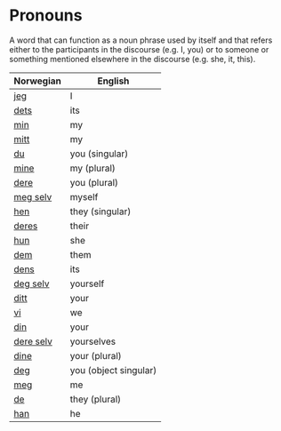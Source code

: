 # Pronouns

A word that can function as a noun phrase used by itself and that refers either to the participants in the discourse (e.g. I, you) or to someone or something mentioned elsewhere in the discourse (e.g. she, it, this).

| Norwegian | English |
| --- | --- |
| [jeg](https://www.ordnett.no/search?language=no&phrase=jeg) | I |
| [dets](https://www.ordnett.no/search?language=no&phrase=dets) | its |
| [min](https://www.ordnett.no/search?language=no&phrase=min) | my |
| [mitt](https://www.ordnett.no/search?language=no&phrase=mitt) | my |
| [du](https://www.ordnett.no/search?language=no&phrase=du) | you (singular) |
| [mine](https://www.ordnett.no/search?language=no&phrase=mine) | my (plural) |
| [dere](https://www.ordnett.no/search?language=no&phrase=dere) | you (plural) |
| [meg selv](https://www.ordnett.no/search?language=no&phrase=meg%20selv) | myself |
| [hen](https://www.ordnett.no/search?language=no&phrase=hen) | they (singular) |
| [deres](https://www.ordnett.no/search?language=no&phrase=deres) | their |
| [hun](https://www.ordnett.no/search?language=no&phrase=hun) | she |
| [dem](https://www.ordnett.no/search?language=no&phrase=dem) | them |
| [dens](https://www.ordnett.no/search?language=no&phrase=dens) | its |
| [deg selv](https://www.ordnett.no/search?language=no&phrase=deg%20selv) | yourself |
| [ditt](https://www.ordnett.no/search?language=no&phrase=ditt) | your |
| [vi](https://www.ordnett.no/search?language=no&phrase=vi) | we |
| [din](https://www.ordnett.no/search?language=no&phrase=din) | your |
| [dere selv](https://www.ordnett.no/search?language=no&phrase=dere%20selv) | yourselves |
| [dine](https://www.ordnett.no/search?language=no&phrase=dine) | your (plural) |
| [deg](https://www.ordnett.no/search?language=no&phrase=deg) | you (object singular) |
| [meg](https://www.ordnett.no/search?language=no&phrase=meg) | me |
| [de](https://www.ordnett.no/search?language=no&phrase=de) | they (plural) |
| [han](https://www.ordnett.no/search?language=no&phrase=han) | he |


